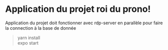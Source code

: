 # Application du projet roi du prono!

Application du projet
doit fonctionner avec rdp-server en parallèle pour faire la connection à la base de donnée

>yarn install  
>expo start 
